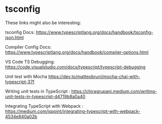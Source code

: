 # tsconfig

These links might also be interesting:

tsconfig Docs: https://www.typescriptlang.org/docs/handbook/tsconfig-json.html

Compiler Config Docs: https://www.typescriptlang.org/docs/handbook/compiler-options.html

VS Code TS Debugging: https://code.visualstudio.com/docs/typescript/typescript-debugging

Unit test with Mocha https://dev.to/matteobruni/mocha-chai-with-typescript-37f

Writing unit tests in TypeScript : https://chiragrupani.medium.com/writing-unit-tests-in-typescript-d4719b8a0a40

Integrating TypeScript with Webpack : https://medium.com/jspoint/integrating-typescript-with-webpack-4534e840a02b